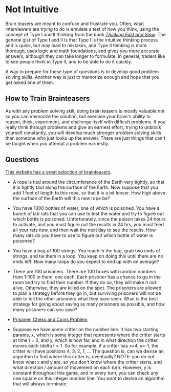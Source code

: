# Not Intuitive

Brain teasers are meant to confuse and frustrate you. Often, what
interviewers are trying to do is emulate a test of how you think, using the
concept of Type I and II thinking from the book [_Thinking Fast and Slow_](https://amzn.to/3PMXr2e). The
general gist of Type I and II is that Type I is the intuitive thinking
process and is quick, but may lead to mistakes, and Type II thinking is more
thorough, uses logic and math foundations, and gives you more accurate
answers, although they can take longer to formulate. In general, traders like
to see people think in Type II, and to be able to do it quickly.

A way to prepare for these type of questions is to develop good problem
solving skills. Another way is just to memorize enough and hope that you get
asked one of them.

## How to Train Brainteasers

As with any problem solving skill, doing brain teasers is mostly valuable not so you can memorize the solution, but exercise your brain's ability to reason, think, experiment, and challenge itself with difficult problems. If you really think through problems and give an earnest effort, trying to unblock yourself constantly, you will develop much stronger problem solving skills than someone who just looks up the answer. There are just things that can't be taught when you attempt a problem earnestly.

## Questions

[This website has a great selection of brainteasers](http://puzzles.nigelcoldwell.co.uk/).

- A rope is tied around the circumference of the Earth very tightly, so that it is tightly taut along
  the surface of the Earth. Now suppose that you add 1 feet of length to this rope, so that it is a bit
  looser. How high above the surface of the Earth will this new rope be?

- You have 1000 bottles of water, one of which is poisoned. You have a bunch of lab rats that you can
  use to test the water and try to figure out which bottle is poisoned. Unfortunately, since the poison
  takes 24 hours to activate, and you must figure out the results in 24 hrs, you must feed all your rats
  now, and then wait the next day to see the results. How many rats do you have to use to figure out which
  bottle of water is poisoned?

- You have a bag of 100 strings. You reach in the bag, grab two ends of
  strings, and tie them in a loop. You keep on doing this until there are no
  ends left. How many loops do you expect to end up with on average?
  
- There are 100 prisoners. There are 100 boxes with random numbers from 1-100 in them, one each. Each prisoner has a chance to go in the room and try to find their number. If they do so, they will make it out alive. Otherwise, they are killed on the spot. The prisoners are allowed to plan a strategy before they go in, but surviving prisoners will not be able to tell the other prisoners what they have seen. What is the best strategy for going about saving as many prisoners as possible, and how many prisoners can you save?

- [Prisoner, Chess and Coins Problem](https://www.cantorsparadise.com/a-fascinating-prisoners-puzzle-be874032f43e)

- Suppose we have some critter on the number line. It has two starting params, x, which is some integer that represents where the critter starts at time t = 0, and y, which is how far, and in what direction the critter moves each \delta t = 1. So for example, if a critter has x=4, y=-1, the critter will have positions 4, 3, 2, 1, ... The question is, can we devise an algorithm to find where this critter is, eventually? NOTE: you do not know what x and y are, so you don't know where the critter starts, and what direction / amount of movement on each turn. However, y is constant throughout this game, and in every turn, you can check any one square on this integer number line. You want to devise an algorithm that will always terminate.
